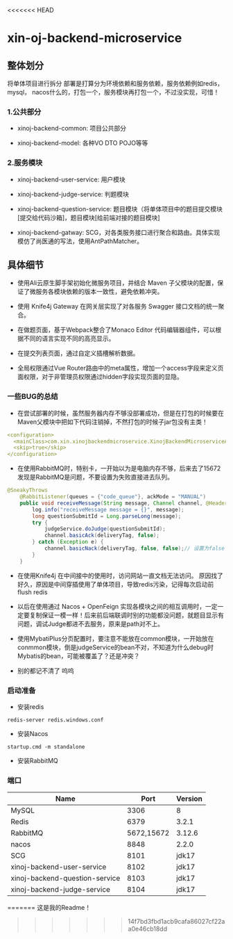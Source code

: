 <<<<<<< HEAD
# xin-oj-backend-microservice

## 整体划分
将单体项目进行拆分
部署是打算分为环境依赖和服务依赖，服务依赖例如redis， mysql， nacos什么的，打包一个，服务模块再打包一个，不过没实现，可惜！
### 1.公共部分
- xinoj-backend-common: 项目公共部分

- xinoj-backend-model: 各种VO DTO POJO等等

### 2.服务模块
- xinoj-backend-user-service: 用户模块

- xinoj-backend-judge-service: 判题模块

- xinoj-backend-question-service: 题目模块（将单体项目中的题目提交模块[提交给代码沙箱]，题目模块[给前端对接的题目模块]

- xinoj-backend-gatway: SCG，对各类服务接口进行聚合和路由。具体实现模仿了尚医通的写法，使用AntPathMatcher。



## 具体细节
- 使用Ali云原生脚手架初始化微服务项目，并结合 Maven 子父模块的配置，保证了微服务各模块依赖的版本一致性，避免依赖冲突。

- 使用 Knife4j Gateway 在网关层实现了对各服务 Swagger 接口文档的统一聚合。

- 在做题页面，基于Webpack整合了Monaco Editor 代码编辑器组件，可以根据不同的语言实现不同的高亮显示。

- 在提交列表页面，通过自定义插槽解析数据。

- 全局权限通过Vue Router路由中的meta属性，增加一个access字段来定义页面权限，对于非管理员权限通过hidden字段实现页面的显隐。



### 一些BUG的总结
- 在尝试部署的时候，虽然服务器内存不够没部署成功，但是在打包的时候要在Maven父模块中把如下代码注销掉，不然打包的时候子jar包没有主类！
```yaml
<configuration>
  <mainClass>com.xin.xinojbackendmicroservice.XinojBackendMicroserviceApplication</mainClass>
  <skip>true</skip>
</configuration>
```
- 在使用RabbitMQ时，特别卡，一开始以为是电脑内存不够，后来去了15672发现是RabbitMQ是问题，不要设置为失败直接进去队列。
```java
@SneakyThrows
    @RabbitListener(queues = {"code_queue"}, ackMode = "MANUAL")
    public void receiveMessage(String message, Channel channel, @Header(AmqpHeaders.DELIVERY_TAG) long deliveryTag) {
        log.info("receiveMessage message = {}", message);
        long questionSubmitId = Long.parseLong(message);
        try {
            judgeService.doJudge(questionSubmitId);
            channel.basicAck(deliveryTag, false);
        } catch (Exception e) {
            channel.basicNack(deliveryTag, false, false);// 设置为false
        }
    }
```

- 在使用Knife4j 在中间接中的使用时，访问网站一直文档无法访问。
原因找了好久，原因是中间穿插使用了单体项目，导致redis污染，记得每次启动前flush redis

-  以后在使用通过 Nacos + OpenFeign 实现各模块之间的相互调用时，一定一定要复制保证一模一样！后来前后端联调时别的功能都没问题，就题目显示有问题，调试Judge都进不去服务，原来是path对不上。

- 使用MybatiPlus分页配置时，要注意不能放在common模块，一开始放在conmmon模块，倒是judgeService的bean不对，不知道为什么debug时Mybatis的bean，可能被覆盖了？还是冲突？
- 别的都记不清了 呜呜

### 启动准备
- 安装redis
```shell
redis-server redis.windows.conf
```
- 安装Nacos
```shell
startup.cmd -m standalone
```
- 安装RabbitMQ

### 端口
| Name                           | Port       | Version |
|--------------------------------|------------|---------|
| MySQL                          | 3306       | 8       |
| Redis                          | 6379       | 3.2.1   |
| RabbitMQ                       | 5672,15672 | 3.12.6  |
| nacos                          | 8848       | 2.2.0   |
| SCG                            | 8101       | jdk17   |
| xinoj-backend-user-service     | 8102       | jdk17   |
| xinoj-backend-question-service | 8103       | jdk17   |
| xinoj-backend-judge-service    | 8104       | jdk17   |

  
=======
这是我的Readme！
>>>>>>> 14f7bd3fbd1acb9cafa86027cf22aa0e46cb18dd
